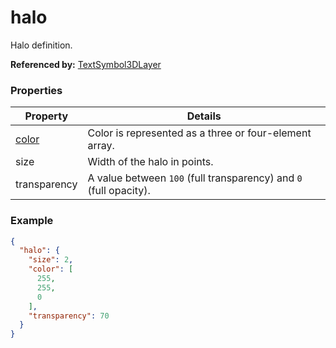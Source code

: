 # halo

Halo definition.

**Referenced by:** [TextSymbol3DLayer](textSymbol3DLayer.md)

### Properties

| Property | Details
| --- | ---
| [color](color.md) | Color is represented as a three or four-element array.
| size | Width of the halo in points.
| transparency | A value between `100` (full transparency) and `0` (full opacity).


### Example

```json
{
  "halo": {
    "size": 2,
    "color": [
      255,
      255,
      0
    ],
    "transparency": 70
  }
}
```

